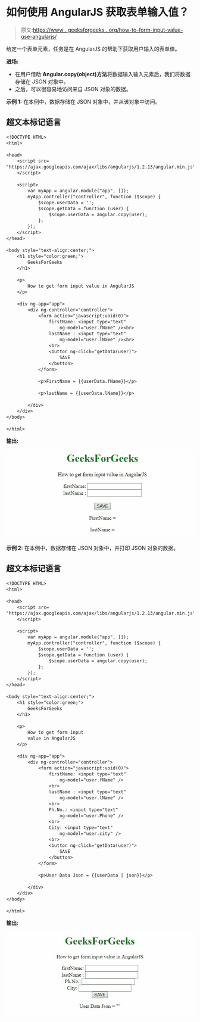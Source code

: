 # 如何使用 AngularJS 获取表单输入值？

> 原文:[https://www . geeksforgeeks . org/how-to-form-input-value-use-angularjs/](https://www.geeksforgeeks.org/how-to-get-form-input-value-using-angularjs/)

给定一个表单元素，任务是在 AngularJS 的帮助下获取用户输入的表单值。

**进场:**

*   在用户借助 **Angular.copy(object)方法**将数据输入输入元素后，我们将数据存储在 JSON 对象中。
*   之后，可以很容易地访问来自 JSON 对象的数据。

**示例 1:** 在本例中，数据存储在 JSON 对象中，并从该对象中访问。

## 超文本标记语言

```tshtml
<!DOCTYPE HTML>
<html>

<head>
    <script src=
"https://ajax.googleapis.com/ajax/libs/angularjs/1.2.13/angular.min.js">
    </script>

    <script>
        var myApp = angular.module("app", []);
        myApp.controller("controller", function ($scope) {
            $scope.userData = '';
            $scope.getData = function (user) {
                $scope.userData = angular.copy(user);
            };
        });
    </script>
</head>

<body style="text-align:center;">
    <h1 style="color:green;">
        GeeksForGeeks
    </h1>

    <p>
        How to get form input value in AngularJS
    </p>

    <div ng-app="app">
        <div ng-controller="controller">
            <form action="javascript:void(0)">
                firstName: <input type="text" 
                    ng-model="user.fName" /><br>
                lastName : <input type="text" 
                    ng-model="user.lName" /><br>
                <br>
                <button ng-click="getData(user)">
                    SAVE
                </button>
            </form>

            <p>FirstName = {{userData.fName}}</p>

            <p>lastName = {{userData.lName}}</p>

        </div>
    </div>
</body>

</html>
```

**输出:**

![](img/616c39ee0cc45c2039002ebfe72ff58a.png)

**示例 2:** 在本例中，数据存储在 JSON 对象中，并打印 JSON 对象的数据。

## 超文本标记语言

```tshtml
<!DOCTYPE HTML>
<html>

<head>
    <script src=
"https://ajax.googleapis.com/ajax/libs/angularjs/1.2.13/angular.min.js">
    </script>

    <script>
        var myApp = angular.module("app", []);
        myApp.controller("controller", function ($scope) {
            $scope.userData = '';
            $scope.getData = function (user) {
                $scope.userData = angular.copy(user);
            };
        });
    </script>
</head>

<body style="text-align:center;">
    <h1 style="color:green;">
        GeeksForGeeks
    </h1>

    <p>
        How to get form input 
        value in AngularJS
    </p>

    <div ng-app="app">
        <div ng-controller="controller">
            <form action="javascript:void(0)">
                firstName: <input type="text" 
                    ng-model="user.fName" />
                <br>
                lastName : <input type="text" 
                    ng-model="user.lName" />
                <br>
                Ph.No.: <input type="text" 
                    ng-model="user.Phone" />
                <br>
                City: <input type="text" 
                    ng-model="user.city" />
                <br>
                <button ng-click="getData(user)">
                    SAVE
                </button>
            </form>

            <p>User Data Json = {{userData | json}}</p>

        </div>
    </div>
</body>

</html>
```

**输出:**

![](img/5f0955fb879835cbdca52294569a2c97.png)